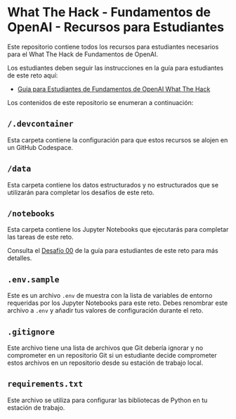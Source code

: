 # What The Hack - Fundamentos de OpenAI - Recursos para Estudiantes
Este repositorio contiene todos los recursos para estudiantes necesarios para el What The Hack de Fundamentos de OpenAI.

Los estudiantes deben seguir las instrucciones en la guía para estudiantes de este reto aquí:
- [Guía para Estudiantes de Fundamentos de OpenAI What The Hack](https://whatthehack-cf.github.io/WhatTheHack_retos/066-OpenAIFundamentals/)

Los contenidos de este repositorio se enumeran a continuación:

## `/.devcontainer`
Esta carpeta contiene la configuración para que estos recursos se alojen en un GitHub Codespace.

## `/data`
Esta carpeta contiene los datos estructurados y no estructurados que se utilizarán para completar los desafíos de este reto.

## `/notebooks`
Esta carpeta contiene los Jupyter Notebooks que ejecutarás para completar las tareas de este reto.

Consulta el [Desafío 00](https://whatthehack-cf.github.io/WhatTheHack_retos/066-OpenAIFundamentals/Student/Challenge-00.html) de la guía para estudiantes de este reto para más detalles.

## `.env.sample`

Este es un archivo `.env` de muestra con la lista de variables de entorno requeridas por los Jupyter Notebooks para este reto. Debes renombrar este archivo a `.env` y añadir tus valores de configuración durante el reto.

## `.gitignore`

Este archivo tiene una lista de archivos que Git debería ignorar y no comprometer en un repositorio Git si un estudiante decide comprometer estos archivos en un repositorio desde su estación de trabajo local.

## `requirements.txt`

Este archivo se utiliza para configurar las bibliotecas de Python en tu estación de trabajo.